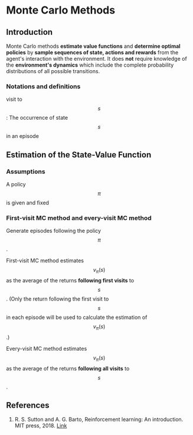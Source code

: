 # Monte Carlo Methods

## Introduction

Monte Carlo methods **estimate value functions** and **determine optimal policies** by **sample sequences of state, actions and rewards** from the agent's interaction with the environment. It does **not** require knowledge of the **environment's dynamics** which include the complete probability distributions of all possible transitions.

### Notations and definitions

visit to $$s$$ : The occurrence of state $$s$$ in an episode

## Estimation of the State-Value Function

### Assumptions

A policy $$\pi$$ is given and fixed

### First-visit MC method and every-visit MC method

Generate episodes following the policy $$\pi$$.

First-visit MC method estimates $$v_\pi(s)$$ as the average of the returns **following first visits** to $$s$$. \(Only the return following the first visit to $$s$$ in each episode will be used to calculate the estimation of $$v_\pi(s)$$.\)

Every-visit MC method estimates $$v_\pi(s)$$ as the average of the returns **following all visits** to $$s$$.



## References

1. R. S. Sutton and A. G. Barto, Reinforcement learning: An introduction. MIT press, 2018. [Link](https://mitpress.mit.edu/books/reinforcement-learning-second-edition)

